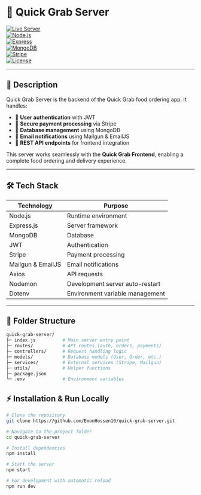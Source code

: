 # 🚀 Quick Grab Server

[![Live Server](https://img.shields.io/badge/Live_Server-Quick_Grab-8A2BE2?style=for-the-badge&logo=vercel)](https://quick-grab-server.vercel.app/)  
[![Node.js](https://img.shields.io/badge/Node.js-18.x-green?style=for-the-badge&logo=node.js)](https://nodejs.org/)  
[![Express](https://img.shields.io/badge/Express-4.19.2-black?style=for-the-badge)](https://expressjs.com/)  
[![MongoDB](https://img.shields.io/badge/MongoDB-6.8.0-green?style=for-the-badge&logo=mongodb)](https://www.mongodb.com/)  
[![Stripe](https://img.shields.io/badge/Stripe-18.3.0-blue?style=for-the-badge&logo=stripe)](https://stripe.com/)  
[![License](https://img.shields.io/badge/License-ISC-blue?style=for-the-badge)](LICENSE)

---

## 📝 Description

Quick Grab Server is the backend of the Quick Grab food ordering app. It handles:  

- 🔹 **User authentication** with JWT  
- 🔹 **Secure payment processing** via Stripe  
- 🔹 **Database management** using MongoDB  
- 🔹 **Email notifications** using Mailgun & EmailJS  
- 🔹 **REST API endpoints** for frontend integration  

This server works seamlessly with the **Quick Grab Frontend**, enabling a complete food ordering and delivery experience.

---

## 🛠 Tech Stack

| Technology | Purpose |
|------------|---------|
| Node.js    | Runtime environment |
| Express.js | Server framework |
| MongoDB    | Database |
| JWT        | Authentication |
| Stripe     | Payment processing |
| Mailgun & EmailJS | Email notifications |
| Axios      | API requests |
| Nodemon    | Development server auto-restart |
| Dotenv     | Environment variable management |

---

## 📁 Folder Structure
```bash
quick-grab-server/
├─ index.js          # Main server entry point
├─ routes/           # API routes (auth, orders, payments)
├─ controllers/      # Request handling logic
├─ models/           # Database models (User, Order, etc.)
├─ services/         # External services (Stripe, Mailgun)
├─ utils/            # Helper functions
├─ package.json
└─ .env              # Environment variables
```

## ⚡ Installation & Run Locally

```bash
# Clone the repository
git clone https://github.com/EmonHossen10/quick-grab-server.git

# Navigate to the project folder
cd quick-grab-server

# Install dependencies
npm install

# Start the server
npm start

# For development with automatic reload
npm run dev
